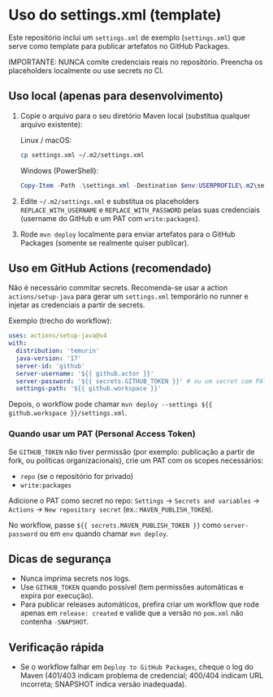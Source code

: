 # Uso do settings.xml (template)

Este repositório inclui um `settings.xml` de exemplo (`settings.xml`) que serve como template para publicar artefatos no GitHub Packages.

IMPORTANTE: NUNCA comite credenciais reais no repositório. Preencha os placeholders localmente ou use secrets no CI.

## Uso local (apenas para desenvolvimento)

1. Copie o arquivo para o seu diretório Maven local (substitua qualquer arquivo existente):

   Linux / macOS:
   ```bash
   cp settings.xml ~/.m2/settings.xml
   ```

   Windows (PowerShell):
   ```powershell
   Copy-Item -Path .\settings.xml -Destination $env:USERPROFILE\.m2\settings.xml -Force
   ```

2. Edite `~/.m2/settings.xml` e substitua os placeholders `REPLACE_WITH_USERNAME` e `REPLACE_WITH_PASSWORD` pelas suas credenciais (username do GitHub e um PAT com `write:packages`).

3. Rode `mvn deploy` localmente para enviar artefatos para o GitHub Packages (somente se realmente quiser publicar).

## Uso em GitHub Actions (recomendado)

Não é necessário commitar secrets. Recomenda-se usar a action `actions/setup-java` para gerar um `settings.xml` temporário no runner e injetar as credenciais a partir de secrets.

Exemplo (trecho do workflow):

```yaml
uses: actions/setup-java@v4
with:
  distribution: 'temurin'
  java-version: '17'
  server-id: 'github'
  server-username: '${{ github.actor }}'
  server-password: '${{ secrets.GITHUB_TOKEN }}' # ou um secret com PAT
  settings-path: '${{ github.workspace }}'
```

Depois, o workflow pode chamar `mvn deploy --settings ${{ github.workspace }}/settings.xml`.

### Quando usar um PAT (Personal Access Token)

Se `GITHUB_TOKEN` não tiver permissão (por exemplo: publicação a partir de fork, ou políticas organizacionais), crie um PAT com os scopes necessários:

- `repo` (se o repositório for privado)
- `write:packages`

Adicione o PAT como secret no repo: `Settings` → `Secrets and variables` → `Actions` → `New repository secret` (ex.: `MAVEN_PUBLISH_TOKEN`).

No workflow, passe `${{ secrets.MAVEN_PUBLISH_TOKEN }}` como `server-password` ou em `env` quando chamar `mvn deploy`.

## Dicas de segurança

- Nunca imprima secrets nos logs.
- Use `GITHUB_TOKEN` quando possível (tem permissões automáticas e expira por execução).
- Para publicar releases automáticos, prefira criar um workflow que rode apenas em `release: created` e valide que a versão no `pom.xml` não contenha `-SNAPSHOT`.

## Verificação rápida

- Se o workflow falhar em `Deploy to GitHub Packages`, cheque o log do Maven (401/403 indicam problema de credencial; 400/404 indicam URL incorreta; SNAPSHOT indica versão inadequada).

